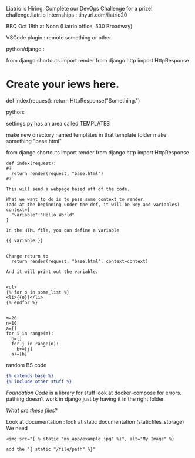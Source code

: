 Liatrio is Hiring.
Complete our DevOps Challenge for a prize! challenge.liatr.io
Internships : tinyurl.com/liatrio20

BBQ Oct 18th at Noon (Liatrio office, 530 Broadway)


VSCode plugin : remote something or other.

python/django :

from django.shortcuts import render
from django.http import HttpResponse

# Create your iews here.
def index(request):
  return HttpResponse("Something.")
  
python:

settings.py has an area called TEMPLATES

make new directory named templates
in that template folder make something "base.html"



from django.shortcuts import render
from django.http import HttpResponse

```# Create your views here.
def index(request):
#?
  return render(request, "base.html") 
#?

This will send a webpage based off of the code.

What we want to do is to pass some context to render.
(add at the beginning under the def, it will be key and variables)
context={
  "variable":"Hello World"
}

In the HTML file, you can define a variable

{{ variable }}


Change return to
  return render(request, "base.html", context=context)

And it will print out the variable.


<ul>
{% for o in some_list %}
<li>{{o}}</li>
{% endfor %}


m=20
n=10
a=[]
for i in range(m):
  b=[]
  for j in range(n):
    b+=[j]
  a+=[b]
```

random BS code


```index.html can be
{% extends base %}
{% include other stuff %}
```

*Foundation Code*
is a library for stuff
look at docker-compose for errors.
pathing doesn't work in django just by having it in the right folder.

*What are these files*?

Look at documentation :
look at static documentation (staticfiles_storage)
We need
```{% load static %}
<img src="{ % static "my_app/example.jpg" %}", alt="My Image" %}

add the "{ static "/file/path" %}"
```



